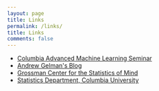 ```yaml
---
layout: page
title: Links
permalink: /links/
title: Links
comments: false
---
```


* [Columbia Advanced Machine Learning Seminar](https://casmls.github.io/)
* [Andrew Gelman's Blog](http://andrewgelman.com)
* [Grossman Center for the Statistics of Mind](http://grossmancenter.columbia.edu/)
* [Statistics Department, Columbia University](http://stat.columbia.edu/)
